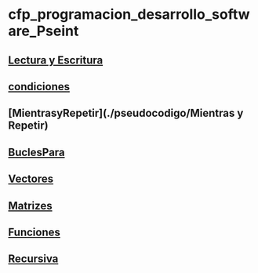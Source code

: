 # cfp_programacion_desarrollo_software_Pseint

## [Lectura y Escritura](./pseudocodigo/lectura_escritura)
## [condiciones](./pseudocodigo/condiciones)
## [MientrasyRepetir](./pseudocodigo/Mientras y Repetir)
## [BuclesPara](./pseudocodigo/BuclesPara)
## [Vectores](./pseudocodigo/Vectores)
## [Matrizes](./pseudocodigo/Matrizes)
## [Funciones](./pseudocodigo/Funciones/)
## [Recursiva](./pseudocodigo/Recursiva/)

